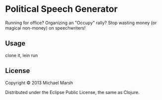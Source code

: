# Political Speech Generator

Running for office? Organizing an "Occupy" rally? Stop wasting money (or magical non-money) on speechwriters!

## Usage

clone it, lein run

## License

Copyright © 2013 Michael Marsh

Distributed under the Eclipse Public License, the same as Clojure.
